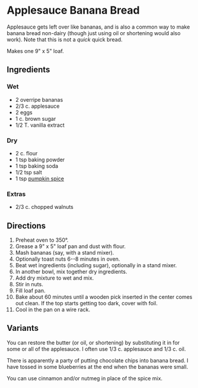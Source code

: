 [KitchenAid]: ../indices/kitchenAid.html

# Applesauce Banana Bread

Applesauce gets left over like bananas, and is also a common way to make banana bread non-dairy (though just using oil or shortening would also work).  Note that this is not a *quick* quick bread.

Makes one 9" x 5" loaf.

## Ingredients

### Wet

* 2 overripe bananas
* 2/3 c. applesauce
* 2 eggs
* 1 c. brown sugar
* 1/2 T. vanilla extract

### Dry

* 2 c. flour
* 1 tsp baking powder
* 1 tsp baking soda
* 1/2 tsp salt
* 1 tsp [pumpkin spice](../appetizers/pumpkinSpice.md)

### Extras

* 2/3 c. chopped walnuts

## Directions

1. Preheat oven to 350°.
2. Grease a 9" x 5" loaf pan and dust with flour.
3. Mash bananas (say, with a stand mixer).
4. Optionally toast nuts 6--8 minutes in oven.
5. Beat wet ingredients (including sugar), optionally in a stand mixer.
6. In another bowl, mix together dry ingredients.
7. Add dry mixture to wet and mix.
8. Stir in nuts.
9. Fill loaf pan.
10. Bake about 60 minutes until a wooden pick inserted in the center comes out clean.  If the top starts getting too dark, cover with foil.
11. Cool in the pan on a wire rack.

## Variants

You can restore the butter (or oil, or shortening) by substituting it in for some or all of the applesauce.  I often use 1/3 c. applesauce and 1/3 c. oil.

There is apparently a party of putting chocolate chips into banana bread.  I have tossed in some blueberries at the end when the bananas were small.

You can use cinnamon and/or nutmeg in place of the spice mix.
